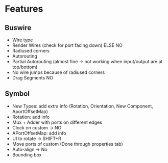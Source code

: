 # Features

## Buswire

 - Wire type
 - Render Wires (check for port facing down) ELSE NO
 - Radiused corners
 - Autorouting
 - Partial Autorouting (almost fine -> not working when input/output are at top/bottom)
 - No wire jumps because of radiused corners
 - Drag Segments NO

## Symbol

 - New Types: add extra info (Rotation, Orientation, New Component, AportOffsetMap)
 - Rotation: add info
 - Mux + Adder with ports on different edges
 - Clock on custom -> NO
 - APortOffsetMap: add info
 - UI to rotate -> SHIFT+R
 - Move ports of custom (Done through properties tab)
 - Auto-align -> No 
 - Bounding box

